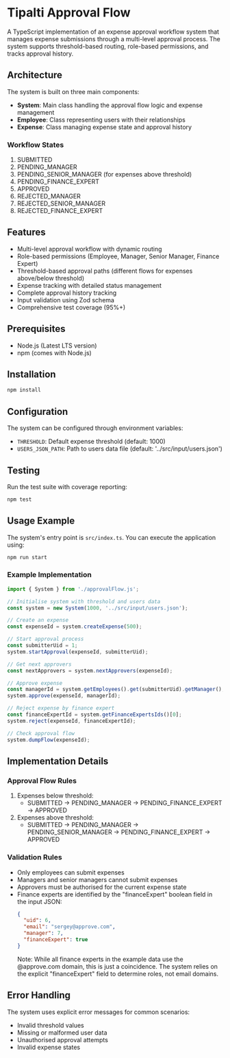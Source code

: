# Tipalti Approval Flow

A TypeScript implementation of an expense approval workflow system that manages expense submissions through a multi-level approval process. The system supports threshold-based routing, role-based permissions, and tracks approval history.

## Architecture

The system is built on three main components:

- **System**: Main class handling the approval flow logic and expense management
- **Employee**: Class representing users with their relationships
- **Expense**: Class managing expense state and approval history

### Workflow States

1. SUBMITTED
2. PENDING_MANAGER
3. PENDING_SENIOR_MANAGER (for expenses above threshold)
4. PENDING_FINANCE_EXPERT
5. APPROVED
6. REJECTED_MANAGER
7. REJECTED_SENIOR_MANAGER
8. REJECTED_FINANCE_EXPERT

## Features

- Multi-level approval workflow with dynamic routing
- Role-based permissions (Employee, Manager, Senior Manager, Finance Expert)
- Threshold-based approval paths (different flows for expenses above/below threshold)
- Expense tracking with detailed status management
- Complete approval history tracking
- Input validation using Zod schema
- Comprehensive test coverage (95%+)

## Prerequisites

- Node.js (Latest LTS version)
- npm (comes with Node.js)

## Installation

```bash
npm install
```

## Configuration

The system can be configured through environment variables:

- `THRESHOLD`: Default expense threshold (default: 1000)
- `USERS_JSON_PATH`: Path to users data file (default: '../src/input/users.json')

## Testing

Run the test suite with coverage reporting:

```bash
npm test
```

## Usage Example

The system's entry point is `src/index.ts`. You can execute the application using:

```bash
npm run start
```

### Example Implementation

```typescript
import { System } from './approvalFlow.js';

// Initialise system with threshold and users data
const system = new System(1000, '../src/input/users.json');

// Create an expense
const expenseId = system.createExpense(500);

// Start approval process
const submitterUid = 1;
system.startApproval(expenseId, submitterUid);

// Get next approvers
const nextApprovers = system.nextApprovers(expenseId);

// Approve expense
const managerId = system.getEmployees().get(submitterUid).getManager();
system.approve(expenseId, managerId);

// Reject expense by finance expert
const financeExpertId = system.getFinanceExpertsIds()[0];
system.reject(expenseId, financeExpertId);

// Check approval flow
system.dumpFlow(expenseId);
```

## Implementation Details

### Approval Flow Rules

1. Expenses below threshold:
   - SUBMITTED → PENDING_MANAGER → PENDING_FINANCE_EXPERT → APPROVED
2. Expenses above threshold:
   - SUBMITTED → PENDING_MANAGER → PENDING_SENIOR_MANAGER → PENDING_FINANCE_EXPERT → APPROVED

### Validation Rules

- Only employees can submit expenses
- Managers and senior managers cannot submit expenses
- Approvers must be authorised for the current expense state
- Finance experts are identified by the "financeExpert" boolean field in the input JSON:
  ```json
  {
    "uid": 6,
    "email": "sergey@approve.com",
    "manager": 7,
    "financeExpert": true
  }
  ```
  Note: While all finance experts in the example data use the @approve.com domain, this is just a coincidence. The system relies on the explicit "financeExpert" field to determine roles, not email domains.

## Error Handling

The system uses explicit error messages for common scenarios:

- Invalid threshold values
- Missing or malformed user data
- Unauthorised approval attempts
- Invalid expense states
